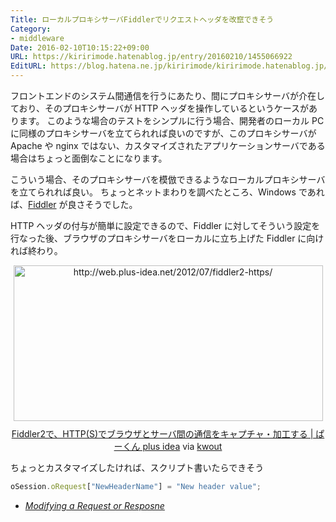 ```yaml
---
Title: ローカルプロキシサーバFiddlerでリクエストヘッダを改竄できそう
Category:
- middleware
Date: 2016-02-10T10:15:22+09:00
URL: https://kiririmode.hatenablog.jp/entry/20160210/1455066922
EditURL: https://blog.hatena.ne.jp/kiririmode/kiririmode.hatenablog.jp/atom/entry/6653586347156705861
---
```


フロントエンドのシステム間通信を行うにあたり、間にプロキシサーバが介在しており、そのプロキシサーバが HTTP ヘッダを操作しているというケースがあります。
このような場合のテストをシンプルに行う場合、開発者のローカル PC に同様のプロキシサーバを立てられれば良いのですが、このプロキシサーバが Apache や nginx ではない、カスタマイズされたアプリケーションサーバである場合はちょっと面倒なことになります。

こういう場合、そのプロキシサーバを模倣できるようなローカルプロキシサーバを立てられれば良い。
ちょっとネットまわりを調べたところ、Windows であれば、[Fiddler](http://www.telerik.com/fiddler) が良さそうでした。

HTTP ヘッダの付与が簡単に設定できるので、Fiddler に対してそういう設定を行なった後、ブラウザのプロキシサーバをローカルに立ち上げた Fiddler に向ければ終わり。
<div class="kwout" style="text-align: center;"><a href="http://web.plus-idea.net/2012/07/fiddler2-https/"><img src="http://kwout.com/cutout/f/pn/h8/pmv_bor.jpg" alt="http://web.plus-idea.net/2012/07/fiddler2-https/" title="Fiddler2で、HTTP(S)でブラウザとサーバ間の通信をキャプチャ・加工する | ぱーくん plus idea" width="495" height="249" style="border: none;" /></a><p style="margin-top: 10px; text-align: center;"><a href="http://web.plus-idea.net/2012/07/fiddler2-https/">Fiddler2で、HTTP(S)でブラウザとサーバ間の通信をキャプチャ・加工する | ぱーくん plus idea</a> via <a href="http://kwout.com/quote/fpnh8pmv">kwout</a></p></div>

ちょっとカスタマイズしたければ、スクリプト書いたらできそう

```javascript
oSession.oRequest["NewHeaderName"] = "New header value";

```

- <cite>[Modifying a Request or Resposne](http://docs.telerik.com/fiddler/KnowledgeBase/FiddlerScript/ModifyRequestOrResponse)</cite>
